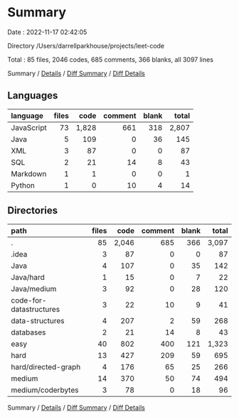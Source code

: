 # Summary

Date : 2022-11-17 02:42:05

Directory /Users/darrellparkhouse/projects/leet-code

Total : 85 files,  2046 codes, 685 comments, 366 blanks, all 3097 lines

Summary / [Details](details.md) / [Diff Summary](diff.md) / [Diff Details](diff-details.md)

## Languages
| language | files | code | comment | blank | total |
| :--- | ---: | ---: | ---: | ---: | ---: |
| JavaScript | 73 | 1,828 | 661 | 318 | 2,807 |
| Java | 5 | 109 | 0 | 36 | 145 |
| XML | 3 | 87 | 0 | 0 | 87 |
| SQL | 2 | 21 | 14 | 8 | 43 |
| Markdown | 1 | 1 | 0 | 0 | 1 |
| Python | 1 | 0 | 10 | 4 | 14 |

## Directories
| path | files | code | comment | blank | total |
| :--- | ---: | ---: | ---: | ---: | ---: |
| . | 85 | 2,046 | 685 | 366 | 3,097 |
| .idea | 3 | 87 | 0 | 0 | 87 |
| Java | 4 | 107 | 0 | 35 | 142 |
| Java/hard | 1 | 15 | 0 | 7 | 22 |
| Java/medium | 3 | 92 | 0 | 28 | 120 |
| code-for-datastructures | 3 | 22 | 10 | 9 | 41 |
| data-structures | 4 | 207 | 2 | 59 | 268 |
| databases | 2 | 21 | 14 | 8 | 43 |
| easy | 40 | 802 | 400 | 121 | 1,323 |
| hard | 13 | 427 | 209 | 59 | 695 |
| hard/directed-graph | 4 | 176 | 65 | 25 | 266 |
| medium | 14 | 370 | 50 | 74 | 494 |
| medium/coderbytes | 3 | 78 | 0 | 18 | 96 |

Summary / [Details](details.md) / [Diff Summary](diff.md) / [Diff Details](diff-details.md)